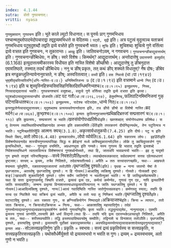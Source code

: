 ```yaml
---
index:  4.1.44
sutra:  वोतो गुणवचनात्।
vritti:  nyasa
---
```


`गुणमुक्तवान् गुणवचनः` इति। भूते काले ल्युटो विधानात्। स पुनर्यः प्राग् गुणमभिधाय पश्चान्मतुब्लोपादभेदोपचाराद्वा तद्वद्द्रव्यमभिधत्ते स वेदितव्यः। `पट्वी, मृद्वी` इति। अत्र पटुत्वं मृदुत्वञ्च यताक्रमं गुणमभिधाय पटुमृदुशब्दौ तद्वति द्रव्ये वत्र्तेते इति गुणवचनौ भवतः।
`शुचिः` इति। शुचिशब्दः शुचित्वे गुणे वर्त्तित्वा द्रव्ये वत्र्तत इति गुणवचनः, न तूकारान्तः। `आखुः` इति। जातिवचनोऽयम्, न गणवचनः।
`गुणवचनान्ङीबाद्युदात्तार्थम्` इति। गुणवचनान्ङीब्विधेयः, न ङीष्। स्वरे विशेषः। किमर्थम्? आद्युदात्तार्थम्। अन्तोदात्तेषु `उदात्तयणो हल्पूर्वात्` (6.1.168) इत्युदात्तत्वमीकारस्य विधीयत इति नास्ति विशेषो ङीब्ङीषोः। आद्युदात्तेषु तु ङीबनुदात्त एवावतिष्ठते, तस्मात् तदर्थं ङीब्विधेयः। ननु च ङीष् प्रकृतः, तत् कथं ङीप् शक्यते विधातुम्? नैष दोषः; ङीबेव ह्रत्र मण्डूकप्लुतिन्यायेनानुवत्र्तते, न ङीष्; अस्वरितत्वात्। `वस्वी` इति। `वस निवासे` (धा।पा।१९४२) `भृमृशीतृचरित्सरितनि{धनि-नास्ति-द।उ।} धनिमिमस्जिभ्य उः` (द।उ।१।९२) इति वत्र्तमाने `धान्ये नित्` (द।उ।१।९४) इति च शृस्वृस्निहित्रप्यसिवसिहनिक्लिदिवन्धिमनिभ्यश्च` (द।उ।१।९५) इत्युप्रत्ययः, निच्च, नित्त्वादाद्यदात्तत्वं भवति। गुणवचनश्चायं वसुशब्दः, वसुत्वे गुणे वर्त्तित्वा तद्वति द्रव्ये वत्र्तत इति कृत्वा। पटुशब्दोऽप्याद्युदात्तत्वान्ङीपं प्रोजयति। `अट पट गतौ` (धा।पा।२९६,२९७), हेतुमण्णिच्, `फलिपाटिनमिमनिजनां गुक् पटिनाकिधतश्च` (द।उ।१।१०३) इत्युप्रत्ययः, पाटेश्च पटिरादेशः, `धान्ये नित्` (द।उ।१।९४) इत्यनुवृत्तेर्नत्वादाद्युदात्तत्वम्। मृदुशब्दश्च प्रत्ययस्वरेणान्तोदात्त इति, तत्र ङीपो ङीषो वा विशेषो नास्ति। `म्रद मर्दने` (धा।पा।७६७), `कुभ्र्रश्च` (द।उ।१।१०७) इत्यतः कुरित्यनुवत्र्तमाने `प्रथिम्रदिभ्रस्जां सम्प्रसारणं च` (द।उ।१।११३) इति कुप्रत्ययः, सम्प्रसारणं च भवति।
`खरुसंयोगोपधप्रतिषेधः` इति। खरुशब्दात् संयोगोपधाश्च प्रतिषेधः। स तु वेत्यस्य व्यवस्थितविभाषाविज्ञानादेव लभ्यत इति वक्तव्यमिति। `उतः` इति तपरकरणं दीर्घनिवृत्त्यर्थम्, तेन पटुरित्यत्र न भवति। पटुमिच्छतीति `सुपः आत्मनः क्यच्` (3.1.8), `अकृत्सार्वधातुकयोः` (7.4.25) इति दीर्घः। पटू य इति स्थिते क्विप्, `अतो लोपः` (6.4.48) इत्यकारलोपः, `लोपो व्योर्वलि` (6.1.64) इति यकारस्य लोपः। 
इह `उतः` इति विशेषणोपादनादेव शास्त्रीयगुणस्यापरिग्रहः सिद्धः म ह्रेदेङ्गां मध्ये कश्चिदुकारान्तोऽस्ति। लोके तु क्वचिदुपसर्जनं गुण इत्यभिधीयते, यथा-- गुणभूता वयमिति, अप्रधानभूता इति गम्यते। यस्य गुणस्य हि भावात् तद्वति द्रव्यशब्दे निवेशस्तदभिधाने त्वतलावित्यत्र विशेषणमात्रं गुणशब्देनोच्यते, तथा हि, जातावपि भावप्रत्ययो भवति-- इह तु यादृशो गुण इष्यते तादृशं परिभाषितुमाह-- `सत्त्वे निवशतेऽपैति` इत्यादि। व्यवच्छेदफलकत्वात् सर्ववाक्यानां सत्तव एवेत्यवधारणं द्रष्टव्यम्। सत्त्वम् = द्रव्यम्, तत्रैव निविशते, तदेवाश्रयतीत्यर्थः। अपैति = ततः सत्त्वादपगच्छथि, यथा-- आम्रफले श्यामता पूर्वमुपैति, रक्ततायामुपजातायां ततोऽपैति। `पृथग्जातिषु दृश्यते` (इति)। पृथक् = नाना जातयो येषां ते पृथग्जातयः, अतस्तेषु पृथग्जातिषु दृश्यते। न हि गोत्वम()आआदिषु व्यक्तिषु दृश्यते। गोव्यते। गोव्यक्तौ दृष्टः शङ्()खादावपि शुक्लादिर्गुणौ दृश्यते। एतेन सर्वेण जातिर्गुणो न भवतीत्युक्तं भवति। न हि जातिद्र्रव्यमेवाश्रयति। यथा हि सत्ता द्रव्यगुणकर्मसु त्रिष्वपि वत्र्तते, द्रव्यत्वं द्रव्य एव, कर्मत्वं कर्मण्येव, गुणत्वं गुण एव, नापि द्रव्यवर्तिनी जातिः सत्त्वादपैति; जन्मनः प्रभृत्या विनाशात्तस्याधारद्रव्यापरित्यागात् न जातिः पथग्जातिषु दृश्यते। न हि गोत्वम()आआदिव्यक्तिषु दृश्यते, नाप्य()आत्वं गवादिष्विति नास्ति जातेर्गुणत्वप्रसङ्गः। कर्मणस्तु स्यात्; तदपि हि सत्त्व एव निवशिते यदा सक्रियं द्रव्यं भवति, अपैति च ततो यदा तु निष्क्रियं भवति। `पृथग्जातिषु दृश्यते` इति। घटपटादिषु दृश्यते। अतः रक्तता गुणः, स ह्रग्निसन्नियोगेन निष्पाद्यते। `अक्रियाजश्च` इति। क्रिया = व्यापारः, ततो जातः क्रियाजः, न क्रियाजोऽक्रियाजः = नित्यः, यथा-- आकाशादिषु महत्त्वादिर्गुणः। तदेवं गुणस्योत्पाद्यत्वानुत्पाद्यत्वप्रकारद्वयदर्शनेन कर्मणो गुणत्वनिवृत्तिः कृता भवति। तद्ध्युत्पाद्यमेव, नानुत्पाद्यम्। एवमपि द्रव्यस्य गुणत्वं प्राप्नोति,तस्यापि ह्रेते धर्मा विद्यन्ते।तथा हि-- तदपि यदि द्रव्य एवारम्भकेऽवयवभूते निविशते, अपैति च ततः, यथा-- शरीरमवयवीति। तद्धि हस्तपादादिष्ववयवेषु समवैति; तद्विनाशे च विनाशात् ततोऽपैति। पृथग्जातिषु दृश्यते, हस्त्यादिषु दृश्यते। द्रव्यस्यापि पूर्वोक्तं प्रकारद्वयमस्त्येव। अवयविद्रव्यस्योत्पाद्यत्वादाकाशादेस्तद्वदनुत्पाद्यत्वात्? इत्यत आह-- `सोऽसत्त्वप्रकृतिर्गुणः`इति। प्रकृतिः = स्वभावः। सत्त्वं द्रव्यं प्रकृतिर्यस्य स सत्त्वप्रकृतिः, न सत्त्वप्रकृतिरसत्त्वप्रकृतिः। यथोक्तैर्धर्मैर्युक्तो यो द्रव्यस्वभावो न भवति स गुणः। द्रव्यम् = द्रव्यस्वभावम्, अतो गुणो न भवति॥
